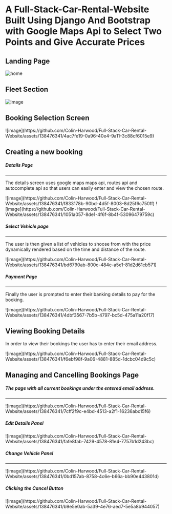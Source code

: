 # A Full-Stack-Car-Rental-Website Built Using Django And Bootstrap with Google Maps Api to Select Two Points and Give Accurate Prices

<h2>Landing Page</h2>

![home](https://github.com/Colin-Harwood/Full-Stack-Car-Rental-Website/assets/138476341/41e147e0-51a1-4b9e-b8c7-f179f8ec5daa)

<h2>Fleet Section</h2>

![image](https://github.com/Colin-Harwood/Full-Stack-Car-Rental-Website/assets/138476341/d2410814-1b4e-4076-a50d-8085c9555ab7)

<h2>Booking Selection Screen</h2>
![image](https://github.com/Colin-Harwood/Full-Stack-Car-Rental-Website/assets/138476341/4ac7fe19-0a96-40e4-9a11-3c88cf6015e9)

<H2>Creating a new booking</H2>
<h5>Details Page</h5>
<hr />
<p>The details screen uses google maps maps api, routes api and autocomplete api so that users can easily enter and view the chosen route.</p>
![image](https://github.com/Colin-Harwood/Full-Stack-Car-Rental-Website/assets/138476341/f833178b-90bd-4d5f-8003-8d25f6c750ff)
![image](https://github.com/Colin-Harwood/Full-Stack-Car-Rental-Website/assets/138476341/1051a057-8de1-4f6f-8b4f-53096479759c)
<h5>Select Vehicle page</h5>
<hr />
<p>The user is then given a list of vehicles to shoose from with the price dynamically rendered based on the time and distance of the route.</p>
![image](https://github.com/Colin-Harwood/Full-Stack-Car-Rental-Website/assets/138476341/bd6790ab-800c-484c-a5e1-81d2d61cb571)
<h5>Payment Page</h5>
<hr />
<p>Finally the user is prompted to enter their banking details to pay for the booking.</p>
![image](https://github.com/Colin-Harwood/Full-Stack-Car-Rental-Website/assets/138476341/4dbf3567-7b5b-4797-bc5d-475a11a20f17)

<h2>Viewing Booking Details</h2>
<p>In order to view their bookings the user has to enter their email address.</p>
![image](https://github.com/Colin-Harwood/Full-Stack-Car-Rental-Website/assets/138476341/f6ebf98f-9a06-4881-885d-1dcbc04d9c5c)

<h2>Managing and Cancelling Bookings Page</h2>
<h5>The page with all current bookings under the entered email address.</h5>
<hr />
![image](https://github.com/Colin-Harwood/Full-Stack-Car-Rental-Website/assets/138476341/7cff2f9c-e4bd-4513-a2f1-16236abc15f6)
<h5>Edit Details Panel</h5>
![image](https://github.com/Colin-Harwood/Full-Stack-Car-Rental-Website/assets/138476341/fafe8fab-7429-4578-81e4-7757b1d243bc)
<h5>Change Vehicle Panel</h5>
<hr />
![image](https://github.com/Colin-Harwood/Full-Stack-Car-Rental-Website/assets/138476341/0bd157ab-8758-4c6e-b66a-bb90e443801d)
<h5>Clicking the Cancel Button</h5>
![image](https://github.com/Colin-Harwood/Full-Stack-Car-Rental-Website/assets/138476341/b9e5e0ab-5a39-4e76-aed7-5e5a8b944057)










